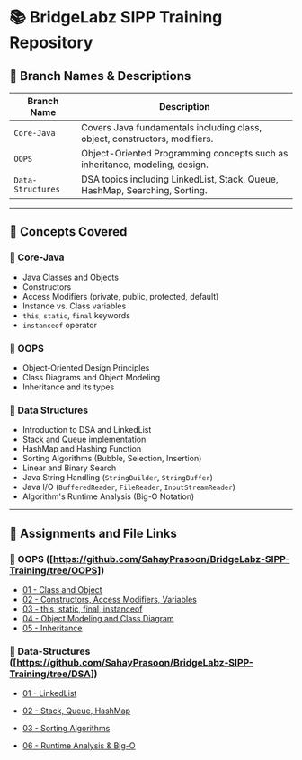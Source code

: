 # 📚 BridgeLabz SIPP Training Repository

## 🔖 Branch Names & Descriptions

| Branch Name       | Description                                                                 |
|-------------------|-----------------------------------------------------------------------------|
| `Core-Java`       | Covers Java fundamentals including class, object, constructors, modifiers.  |
| `OOPS`            | Object-Oriented Programming concepts such as inheritance, modeling, design. |
| `Data-Structures` | DSA topics including LinkedList, Stack, Queue, HashMap, Searching, Sorting. |

---

## 🧠 Concepts Covered

### 🔸 Core-Java
- Java Classes and Objects  
- Constructors  
- Access Modifiers (private, public, protected, default)  
- Instance vs. Class variables  
- `this`, `static`, `final` keywords  
- `instanceof` operator  

### 🔸 OOPS
- Object-Oriented Design Principles  
- Class Diagrams and Object Modeling  
- Inheritance and its types  

### 🔸 Data Structures
- Introduction to DSA and LinkedList  
- Stack and Queue implementation  
- HashMap and Hashing Function  
- Sorting Algorithms (Bubble, Selection, Insertion)  
- Linear and Binary Search  
- Java String Handling (`StringBuilder`, `StringBuffer`)  
- Java I/O (`BufferedReader`, `FileReader`, `InputStreamReader`)  
- Algorithm's Runtime Analysis (Big-O Notation)  

---

## 📂 Assignments and File Links

### 📁 OOPS ([https://github.com/SahayPrasoon/BridgeLabz-SIPP-Training/tree/OOPS])
- [01 - Class and Object]([https://github.com/your-repo-link/Core-Java/tree/main/ClassAndObject](https://github.com/your-repo-link/Core-Java/tree/main/ClassAndObject))  
- [02 - Constructors, Access Modifiers, Variables]([https://github.com/your-repo-link/Core-Java/tree/main/ConstructorsAndModifiers](https://github.com/SahayPrasoon/BridgeLabz-SIPP-Training/tree/OOPS/Constructor))  
- [03 - this, static, final, instanceof]([https://github.com/your-repo-link/Core-Java/tree/main/KeywordsPractice](https://github.com/SahayPrasoon/BridgeLabz-SIPP-Training/tree/OOPS/Keywords))  
- [04 - Object Modeling and Class Diagram]([https://github.com/your-repo-link/OOPS/tree/main/ObjectModeling](https://github.com/SahayPrasoon/BridgeLabz-SIPP-Training/tree/OOPS/class_sequence_diagram))  
- [05 - Inheritance]([https://github.com/your-repo-link/OOPS/tree/main/Inheritance](https://github.com/SahayPrasoon/BridgeLabz-SIPP-Training/tree/OOPS/Inheritance))  

### 📁 Data-Structures ([https://github.com/SahayPrasoon/BridgeLabz-SIPP-Training/tree/DSA])

- [01 - LinkedList]([https://github.com/your-repo-link/Data-Structures/tree/main/LinkedList](https://github.com/SahayPrasoon/BridgeLabz-SIPP-Training/tree/DSA/LinkedList))  
- [02 - Stack, Queue, HashMap]([https://github.com/your-repo-link/Data-Structures/tree/main/StackQueueHashmap](https://github.com/SahayPrasoon/BridgeLabz-SIPP-Training/tree/DSA/Stack%2CQueue%2CHashMap%2CHashing))  
- [03 - Sorting Algorithms]([https://github.com/your-repo-link/Data-Structures/tree/main/SortingAlgorithms](https://github.com/SahayPrasoon/BridgeLabz-SIPP-Training/tree/DSA/Sorting_Algorithms))  
 
- [06 - Runtime Analysis & Big-O]([https://github.com/your-repo-link/Data-Structures/tree/main/RuntimeAnalysis](https://github.com/SahayPrasoon/BridgeLabz-SIPP-Training/tree/DSA/TimeComplexity))  
